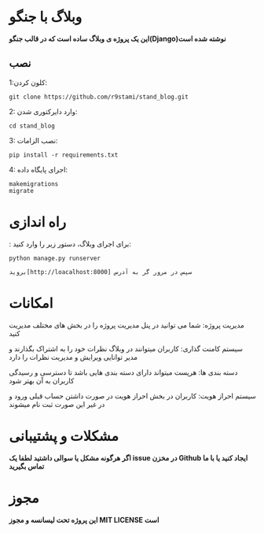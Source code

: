   # وبلاگ با جنگو 
   **این یک پروژه ی وبلاگ ساده است که در قالب جنگو(Django)نوشته شده است**
 ## نصب

 1:کلون کردن:
```git
git clone https://github.com/r9stami/stand_blog.git
```

2: وارد دایرکتوری شدن:
```
cd stand_blog
```


3: نصب الزامات:
```
pip install -r requirements.txt
```


4: اجرای پایگاه داده:
```
makemigrations
migrate
```

# راه اندازی


:  برای اجرای وبلاگ، دستور زیر را وارد کنید:
```
python manage.py runserver

بروید[http://loacalhost:8000] سپس در مرور گر به آدرس 
```

# امکانات

مدیریت پروژه:   شما می توانید در پنل مدیریت پروژه را در بخش های مختلف مدیریت کنید

سیستم کامنت گذاری: کاربران میتوانند در وبلاگ نظرات خود را به اشتراک بگذارند و مدیر توانایی ویرایش و مدیریت نظرات را دارد 

دسته بندی ها: هرپست میتواند دارای دسته بندی هایی باشد تا دسترسی و رسیدگی کاربران به آن بهتر شود

سیستم احراز هویت: کاربران در بخش احراز هویت در صورت داشتن حساب قبلی ورود و در غیر این صورت ثبت نام میشوند


# مشکلات و پشتیبانی
**اگر هرگونه مشکل یا سوالی داشتید لطفا یک issue در مخزن Github ایجاد کنید یا با ما تماس بگیرید**

# مجوز
**این پروژه تحت لیسانسه و مجوز MIT LICENSE است**
